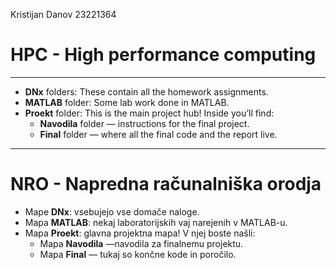 Kristijan Danov
23221364

# HPC - High performance computing

---

- **DNx** folders: These contain all the homework assignments.  
- **MATLAB** folder: Some lab work done in MATLAB.  
- **Proekt** folder: This is the main project hub! Inside you’ll find:  
  - **Navodila** folder — instructions for the final project.  
  - **Final** folder — where all the final code and the report live.

---

# NRO - Napredna računalniška orodja 

- Mape **DNx**: vsebujejo vse domače naloge.  
- Mapa **MATLAB**: nekaj laboratorijskih vaj narejenih v MATLAB-u.  
- Mapa **Proekt**: glavna projektna mapa! V njej boste našli:  
  - Mapa **Navodila** —navodila za finalnemu projektu.  
  - Mapa **Final** — tukaj so končne kode in poročilo.

